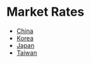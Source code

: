 # Market Rates

- [China](http://uwodbmirror.ivyro.net/eg/main.php?id=85000038)
- [Korea](http://uwodbmirror.ivyro.net/eg/main.php?id=85000036)
- [Japan](http://uwodbmirror.ivyro.net/eg/main.php?id=85000037)
- [Taiwan](http://uwodbmirror.ivyro.net/eg/main.php?id=85000039)

